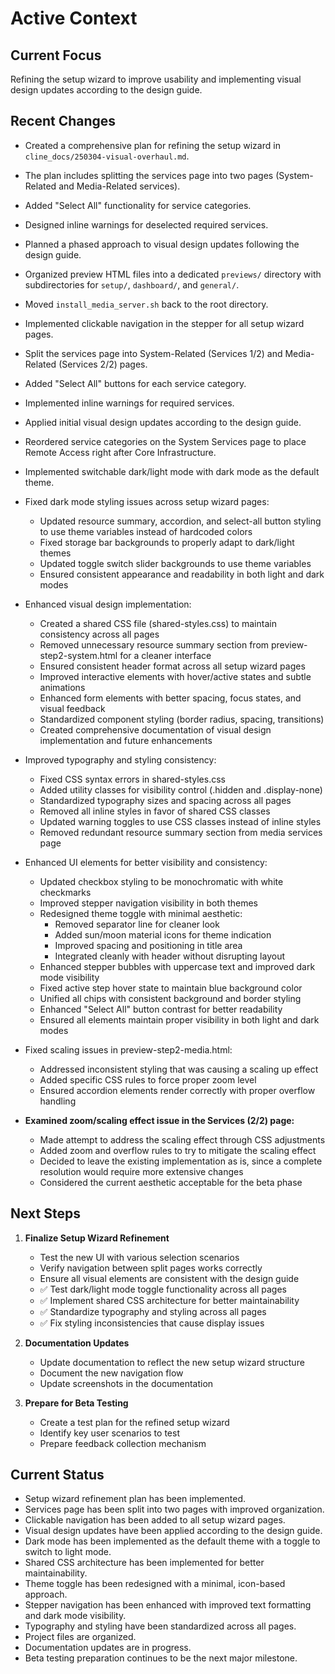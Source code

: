 # Active Context

## Current Focus

Refining the setup wizard to improve usability and implementing visual design updates according to the design guide.

## Recent Changes

* Created a comprehensive plan for refining the setup wizard in `cline_docs/250304-visual-overhaul.md`.
* The plan includes splitting the services page into two pages (System-Related and Media-Related services).
* Added "Select All" functionality for service categories.
* Designed inline warnings for deselected required services.
* Planned a phased approach to visual design updates following the design guide.
* Organized preview HTML files into a dedicated `previews/` directory with subdirectories for `setup/`, `dashboard/`, and `general/`.
* Moved `install_media_server.sh` back to the root directory.
* Implemented clickable navigation in the stepper for all setup wizard pages.
* Split the services page into System-Related (Services 1/2) and Media-Related (Services 2/2) pages.
* Added "Select All" buttons for each service category.
* Implemented inline warnings for required services.
* Applied initial visual design updates according to the design guide.
* Reordered service categories on the System Services page to place Remote Access right after Core Infrastructure.
* Implemented switchable dark/light mode with dark mode as the default theme.

* Fixed dark mode styling issues across setup wizard pages:
  * Updated resource summary, accordion, and select-all button styling to use theme variables instead of hardcoded colors
  * Fixed storage bar backgrounds to properly adapt to dark/light themes
  * Updated toggle switch slider backgrounds to use theme variables
  * Ensured consistent appearance and readability in both light and dark modes

* Enhanced visual design implementation:
  * Created a shared CSS file (shared-styles.css) to maintain consistency across all pages
  * Removed unnecessary resource summary section from preview-step2-system.html for a cleaner interface
  * Ensured consistent header format across all setup wizard pages
  * Improved interactive elements with hover/active states and subtle animations
  * Enhanced form elements with better spacing, focus states, and visual feedback
  * Standardized component styling (border radius, spacing, transitions)
  * Created comprehensive documentation of visual design implementation and future enhancements

* Improved typography and styling consistency:
  * Fixed CSS syntax errors in shared-styles.css
  * Added utility classes for visibility control (.hidden and .display-none)
  * Standardized typography sizes and spacing across all pages
  * Removed all inline styles in favor of shared CSS classes
  * Updated warning toggles to use CSS classes instead of inline styles
  * Removed redundant resource summary section from media services page

* Enhanced UI elements for better visibility and consistency:
  * Updated checkbox styling to be monochromatic with white checkmarks
  * Improved stepper navigation visibility in both themes
  * Redesigned theme toggle with minimal aesthetic:
    * Removed separator line for cleaner look
    * Added sun/moon material icons for theme indication
    * Improved spacing and positioning in title area
    * Integrated cleanly with header without disrupting layout
  * Enhanced stepper bubbles with uppercase text and improved dark mode visibility
  * Fixed active step hover state to maintain blue background color
  * Unified all chips with consistent background and border styling
  * Enhanced "Select All" button contrast for better readability
  * Ensured all elements maintain proper visibility in both light and dark modes
* Fixed scaling issues in preview-step2-media.html:
  * Addressed inconsistent styling that was causing a scaling up effect
  * Added specific CSS rules to force proper zoom level
  * Ensured accordion elements render correctly with proper overflow handling

* **Examined zoom/scaling effect issue in the Services (2/2) page:**
   * Made attempt to address the scaling effect through CSS adjustments
   * Added zoom and overflow rules to try to mitigate the scaling effect
   * Decided to leave the existing implementation as is, since a complete resolution would require more extensive changes
   * Considered the current aesthetic acceptable for the beta phase

## Next Steps

1. **Finalize Setup Wizard Refinement**
   * Test the new UI with various selection scenarios
   * Verify navigation between split pages works correctly
   * Ensure all visual elements are consistent with the design guide
   * ✅ Test dark/light mode toggle functionality across all pages
   * ✅ Implement shared CSS architecture for better maintainability
   * ✅ Standardize typography and styling across all pages  
   * ✅ Fix styling inconsistencies that cause display issues

2. **Documentation Updates**
   * Update documentation to reflect the new setup wizard structure
   * Document the new navigation flow
   * Update screenshots in the documentation

3. **Prepare for Beta Testing**
   * Create a test plan for the refined setup wizard
   * Identify key user scenarios to test
   * Prepare feedback collection mechanism

## Current Status

* Setup wizard refinement plan has been implemented.
* Services page has been split into two pages with improved organization.
* Clickable navigation has been added to all setup wizard pages.
* Visual design updates have been applied according to the design guide.
* Dark mode has been implemented as the default theme with a toggle to switch to light mode.
* Shared CSS architecture has been implemented for better maintainability.
* Theme toggle has been redesigned with a minimal, icon-based approach.
* Stepper navigation has been enhanced with improved text formatting and dark mode visibility.
* Typography and styling have been standardized across all pages.
* Project files are organized.
* Documentation updates are in progress.
* Beta testing preparation continues to be the next major milestone.